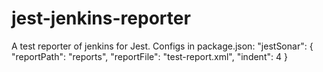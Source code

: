 # jest-jenkins-reporter
A test reporter of jenkins for Jest.
Configs in package.json:
"jestSonar": {
    "reportPath": "reports",
    "reportFile": "test-report.xml",
    "indent": 4
  }
